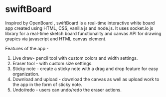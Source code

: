 # swiftBoard
Inspired by OpenBoard , swiftBoard is a real-time interactive white board app created using HTML, CSS, vanilla js and node.js. It uses socket.io js library for a real-time sketch board functionality and canvas API for drawing grapics via javascript and HTML canvas element.

Features of the app -
1. Live draw- pencil tool with custom colors and width settings.
2. Eraser tool - with custom size settings.
3. Sticky note - create a sticky note with a drag and drop feature for easy organization.
4. Download and upload - download the canvas as well as upload work to the app in the form of sticky note.
5. Undo/redo - users can undo/redo the eraser actions.
 
